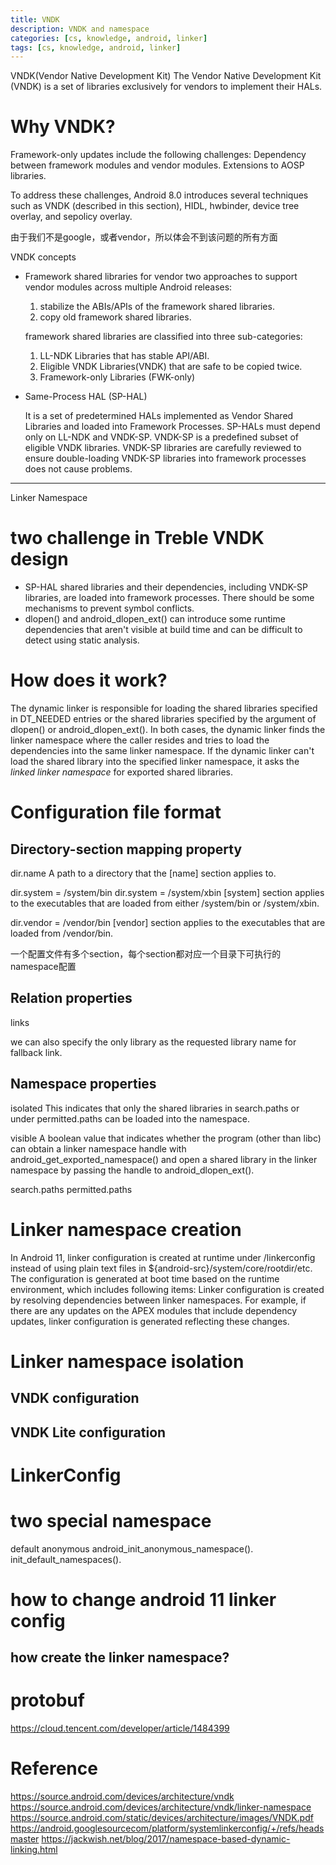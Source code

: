 ```yaml
---
title: VNDK
description: VNDK and namespace
categories: [cs, knowledge, android, linker]
tags: [cs, knowledge, android, linker]
---
```


VNDK(Vendor Native Development Kit)
The Vendor Native Development Kit (VNDK) is a set of libraries exclusively for vendors to implement their HALs.

# Why VNDK?
Framework-only updates include the following challenges:
Dependency between framework modules and vendor modules.
Extensions to AOSP libraries. 

To address these challenges, Android 8.0 introduces several techniques such as VNDK (described in this section), HIDL, hwbinder, device tree overlay, and sepolicy overlay.

由于我们不是google，或者vendor，所以体会不到该问题的所有方面

VNDK concepts
* Framework shared libraries for vendor
two approaches to support vendor modules across multiple Android releases:
    1. stabilize the ABIs/APIs of the framework shared libraries.
    2. copy old framework shared libraries.


    framework shared libraries are classified into three sub-categories:
    1. LL-NDK Libraries that has stable API/ABI.
    2. Eligible VNDK Libraries(VNDK) that are safe to be copied twice.
    3. Framework-only Libraries (FWK-only)


* Same-Process HAL (SP-HAL)

    It is a set of predetermined HALs implemented as Vendor Shared Libraries and loaded into Framework Processes. SP-HALs must depend only on LL-NDK and VNDK-SP. VNDK-SP is a predefined subset of eligible VNDK libraries. VNDK-SP libraries are carefully reviewed to ensure double-loading VNDK-SP libraries into framework processes does not cause problems.


---

Linker Namespace 
# two challenge in Treble VNDK design
 * SP-HAL shared libraries and their dependencies, including VNDK-SP libraries, are loaded into framework processes. There should be some mechanisms to prevent symbol conflicts.
 * dlopen() and android_dlopen_ext() can introduce some runtime dependencies that aren't visible at build time and can be difficult to detect using static analysis.

# How does it work?
The dynamic linker is responsible for loading the shared libraries specified in DT_NEEDED entries or the shared libraries specified by the argument of dlopen() or android_dlopen_ext(). In both cases, the dynamic linker finds the linker namespace where the caller resides and tries to load the dependencies into the same linker namespace. If the dynamic linker can't load the shared library into the specified linker namespace, it asks the *linked linker namespace* for exported shared libraries.
# Configuration file format
## Directory-section mapping property
dir.name
A path to a directory that the [name] section applies to.


dir.system = /system/bin
dir.system = /system/xbin
[system] section applies to the executables that are loaded from either /system/bin or /system/xbin.

dir.vendor = /vendor/bin
[vendor] section applies to the executables that are loaded from /vendor/bin.

一个配置文件有多个section，每个section都对应一个目录下可执行的namespace配置
## Relation properties
links

we can also specify the only library as the requested library name for fallback link.
## Namespace properties
isolated
This indicates that only the shared libraries in search.paths or under permitted.paths can be loaded into the  namespace.

visible
A boolean value that indicates whether the program (other than libc) can obtain a linker namespace handle with android_get_exported_namespace() and open a shared library in the linker namespace by passing the handle to android_dlopen_ext().

search.paths
permitted.paths


# Linker namespace creation
In Android 11, linker configuration is created at runtime under /linkerconfig instead of using plain text files in ${android-src}/system/core/rootdir/etc. The configuration is generated at boot time based on the runtime environment, which includes following items:
Linker configuration is created by resolving dependencies between linker namespaces. For example, if there are any updates on the APEX modules that include dependency updates, linker configuration is generated reflecting these changes.

# Linker namespace isolation
## VNDK configuration
## VNDK Lite configuration

# LinkerConfig
# two special namespace
default
anonymous
android_init_anonymous_namespace().
init_default_namespaces().
#  how to change android 11 linker config
## how create the linker namespace?




# protobuf
https://cloud.tencent.com/developer/article/1484399
# Reference
https://source.android.com/devices/architecture/vndk
https://source.android.com/devices/architecture/vndk/linker-namespace
https://source.android.com/static/devices/architecture/images/VNDK.pdf
https://android.googlesourcecom/platform/systemlinkerconfig/+/refs/headsmaster
https://jackwish.net/blog/2017/namespace-based-dynamic-linking.html

